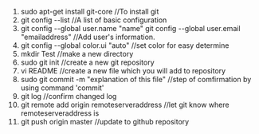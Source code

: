 1. sudo apt-get install git-core	//To install git 
2. git config --list	//A list of basic configuration
3. git config --global user.name "name"
   git config --global user.email "emailaddress"
 	//Add user's information.
4. git config --global color.ui "auto"	//set color for easy determine
5. mkdir Test	//make a new directory 
6. sudo git init	//create a new git repository
7. vi README	//create a new file which you will add to repository
8. sudo git commit -m "explanation of this file" //step of comfirmation by using command 'commit'
9. git log	//confirm changed log
10. git remote add origin remoteserveraddress	//let git know where remoteserveraddress is
11. git push origin master //update to github repository
